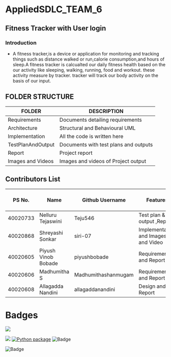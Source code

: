 # AppliedSDLC_TEAM_6
## Fitness Tracker with User login
### Introduction
- A fitness tracker,is a device or application for monitoring and tracking things such as distance walked or run,calorie consumption,and hours of sleep.A fitness tracker is calcualted our daily fitness health based on the our activity like sleeping, walking, running, food and workout. these activity measure by tracker. tracker will track our body activity on the basis of our input.



## FOLDER STRUCTURE

|    FOLDER           |             DESCRIPTION                  |    
|---------------------|------------------------------------------|
| Requirements        | Documents detailing requirements         |             
| Architecture        | Structural and Behavioural UML           |   
| Implementation      | All the code is written here             |
| TestPlanAndOutput   | Documents with test plans and outputs    | 
| Report              | Project report                           |
| Images and Videos   | Images and videos of Project output      | 




## Contributors List 
PS No.   | Name                 |  Github Username   | Features                   | Issuess rised      |  Issuess Resolved | No.of Test Cases |  Test case Pass |               
---------|----------------------|--------------------|-------------------------------|:--------------------:|:-------------------:|:------------------:|:-----------------:|
40020733 |Nelluru Tejaswini     |Teju546             | Test plan & output ,Report          |         1          |         1         |          5        |           5      |  
40020868 |Shreyashi Sonkar      |siri-07             | Implementation and Images and Video |         1          |         1         |         5        |       5         |
40020605 |Piyush Vinob Bobade   |piyushbobade        | Requirements and Report             |         1          |         1         |           5       |          5       |
40020606 |Madhumitha S          |Madhumithashanmugam | Requirements and Report             |         1          |         1         |            5      |         5        |
40020608 |Allagadda Nandini     |allagaddanandini    | Design and Report                   |         1          |         1         |         5        |         5       |


# Badges

![](https://img.shields.io/badge/coverage-85-green)

![](https://img.shields.io/badge/passed-100-blue)
[![Python package](https://github.com/siri-07/AppliedSDLC_TEAM_6/actions/workflows/python-package.yml/badge.svg)](https://github.com/siri-07/AppliedSDLC_TEAM_6/actions/workflows/python-package.yml)
![Badge](https://api.codiga.io/project/30306/score/svg)

![Badge](https://api.codiga.io/project/30306/status/svg)


